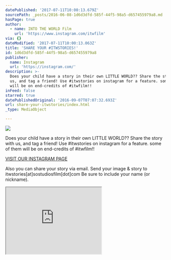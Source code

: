 ```yaml
---
datePublished: '2017-07-11T10:00:13.679Z'
sourcePath: _posts/2016-06-08-1d6d3dfd-585f-44f5-98a5-d657455979a8.md
hasPage: true
author:
  - name: INTO THE WORLD Film
    url: 'https://www.instagram.com/itwfilm'
via: {}
dateModified: '2017-07-11T10:00:13.063Z'
title: 'SHARE YOUR #ITWSTORIES!'
id: 1d6d3dfd-585f-44f5-98a5-d657455979a8
publisher:
  name: Instagram
  url: 'https://instagram.com/'
description: >-
  Does your child have a story in their own LITTLE WORLD?? Share the story with
  us, and tag a friend! Use #itwstories on instagram for a feature. some of them
  will be on end-credits of #itwfilm!!
inFeed: false
starred: true
datePublishedOriginal: '2016-09-07T07:07:32.693Z'
url: share-your-itwstories/index.html
_type: MediaObject

---
```

![](https://the-grid-user-content.s3-us-west-2.amazonaws.com/1fc3970a-ec41-430e-a2b3-99c4ef56cd51.jpg)

Does your child have a story in their own LITTLE WORLD?? Share the story with us, and tag a friend! Use \#itwstories on instagram for a feature. some of them will be on end-credits of \#itwfilm!!

[VISIT OUR INSTAGRAM PAGE][0]

Also you can share your story via email. Send your image & story to itwstories\[at\]sostudiosfilm\[dot\]com Be sure to include your name (or nickname).

<iframe src="https://the-grid.github.io/ed-userhtml/?g=eJxtkEFugzAQRfecwvIqUWVMoCGhBS5SdTHYQJwYbDFGEW169zoiihCtF174PX_Nn7waeBnkf28Ug7KOAE69IDiIgnJuoa1BxmFrTKtrT6QS4JTpQ2G6B-Vn5CCxmmYpPCMtcz6n-VjVIxEaEAu6sGhA7gfdpOuCSoVWw_RWaSMuDyTBAQPJGjN04Ara6FHJFfN_zOiZ6vwkzBn7L2eXeiooO6WseUkc232xzKxEoVXd-yABzI4Vi5P4eDjsj1GSpWkcRSsbtfHuPol2Xsri13tfX_O5w3LWN4u-pCBX1UtzDZePtxv5-NyGdsTT5vtn-x489_YLpTSEfw" height="210" style=""></iframe>



[0]: https://www.instagram.com/itwfilm "Into the World (@itwfilm) - Instagram"